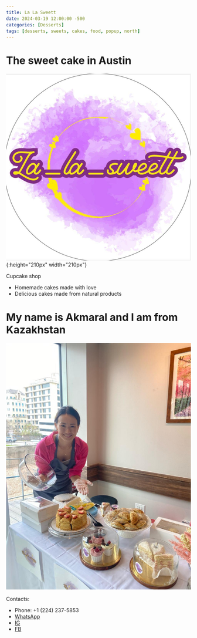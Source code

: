 ```yaml
---
title: La La Sweett
date: 2024-03-19 12:00:00 -500
categories: [Desserts]
tags: [desserts, sweets, cakes, food, popup, north]
---
```


# The sweet cake in Austin

![img-description](/images/lalasweett.jpg){:height="210px" width="210px"}


Cupcake shop
* Homemade cakes made with love
* Delicious cakes made from natural products


# My name is Akmaral and I am from Kazakhstan

![img-description](/images/lalaswett1.jpg)


Contacts:
* Phone: +1 (224) 237-5853
* [WhatsApp](https://api.whatsapp.com/send?phone=12242375853)
* [IG](https://www.instagram.com/la_la_sweett/)
* [FB]()
